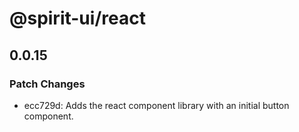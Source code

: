 # @spirit-ui/react

## 0.0.15

### Patch Changes

- ecc729d: Adds the react component library with an initial button component.

